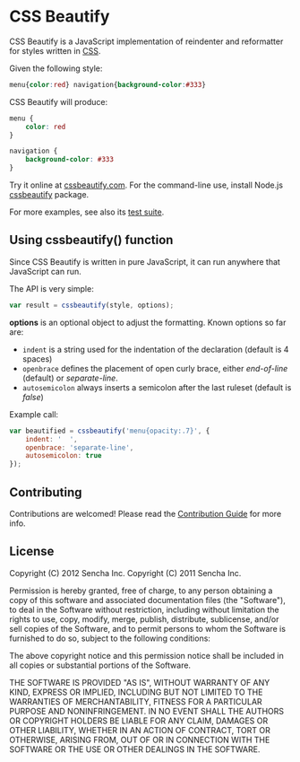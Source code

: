 # CSS Beautify #

CSS Beautify is a JavaScript implementation of reindenter and reformatter for styles written in [CSS](http://www.w3.org/Style/CSS/).

Given the following style:

```css
menu{color:red} navigation{background-color:#333}
```

CSS Beautify will produce:

```css
menu {
    color: red
}

navigation {
    background-color: #333
}
```

Try it online at [cssbeautify.com](http://cssbeautify.com). For the
command-line use, install Node.js [cssbeautify](https://npmjs.org/package/cssbeautify) package.

For more examples, see also its [test suite](http://cssbeautify.com/test/).

## Using cssbeautify() function ##

Since CSS Beautify is written in pure JavaScript, it can run anywhere that JavaScript can run.

The API is very simple:

```javascript
var result = cssbeautify(style, options);
```

**options** is an optional object to adjust the formatting. Known options so far are:

  *  <code>indent</code> is a string used for the indentation of the declaration (default is 4 spaces)
  *  <code>openbrace</code> defines the placement of open curly brace, either *end-of-line* (default) or *separate-line*.
  *  <code>autosemicolon</code> always inserts a semicolon after the last ruleset (default is *false*)

Example call:

```javascript
var beautified = cssbeautify('menu{opacity:.7}', {
    indent: '  ',
    openbrace: 'separate-line',
    autosemicolon: true
});
```

## Contributing ##

Contributions are welcomed! Please read the [Contribution Guide](https://github.com/senchalabs/cssbeautify/blob/master/CONTRIBUTING.md) for more info.

## License ##

Copyright (C) 2012 Sencha Inc.
Copyright (C) 2011 Sencha Inc.

Permission is hereby granted, free of charge, to any person obtaining a copy
of this software and associated documentation files (the "Software"), to deal
in the Software without restriction, including without limitation the rights
to use, copy, modify, merge, publish, distribute, sublicense, and/or sell
copies of the Software, and to permit persons to whom the Software is
furnished to do so, subject to the following conditions:

The above copyright notice and this permission notice shall be included in
all copies or substantial portions of the Software.

THE SOFTWARE IS PROVIDED "AS IS", WITHOUT WARRANTY OF ANY KIND, EXPRESS OR
IMPLIED, INCLUDING BUT NOT LIMITED TO THE WARRANTIES OF MERCHANTABILITY,
FITNESS FOR A PARTICULAR PURPOSE AND NONINFRINGEMENT. IN NO EVENT SHALL THE
AUTHORS OR COPYRIGHT HOLDERS BE LIABLE FOR ANY CLAIM, DAMAGES OR OTHER
LIABILITY, WHETHER IN AN ACTION OF CONTRACT, TORT OR OTHERWISE, ARISING FROM,
OUT OF OR IN CONNECTION WITH THE SOFTWARE OR THE USE OR OTHER DEALINGS IN
THE SOFTWARE.
